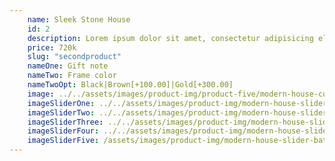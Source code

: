 ```yaml
---
	name: Sleek Stone House
	id: 2
	description: Lorem ipsum dolor sit amet, consectetur adipisicing elit. Aliquid quae eveniet culpa officia quidem mollitia impedit iste asperiores nisi reprehenderit consequatur, autem, nostrum pariatur enim?
	price: 720k
	slug: "secondproduct"
	nameOne: Gift note
	nameTwo: Frame color
	nameTwoOpt: Black|Brown[+100.00]|Gold[+300.00]
	image: ../../assets/images/product-img/product-five/modern-house-cover-img-5.jpg
	imageSliderOne: ../../assets/images/product-img/modern-house-slider-bedroom.jpg
	imageSliderTwo: ../../assets/images/product-img/modern-house-slider-livingroom.jpg
	imageSliderThree: ../../assets/images/product-img/modern-house-slider-bathroom-one.jpg
	imageSliderFour: ../../assets/images/product-img/modern-house-slider-kitchen.jpg
	imageSliderFive: /assets/images/product-img/modern-house-slider-bathroom-two.jpg
---
```


